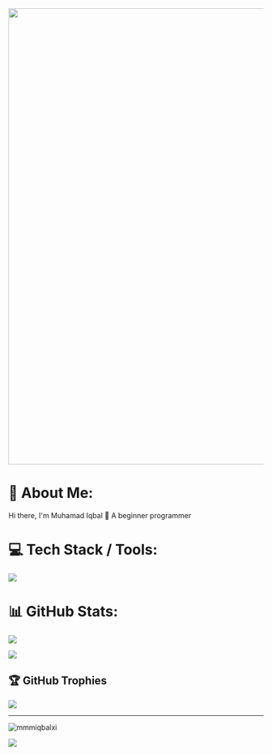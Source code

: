 <img src="https://media2.giphy.com/media/v1.Y2lkPTc5MGI3NjExOW5zZHZqZmJqYnNtZWFsMG96ZTkzbnAxcTl3ZG5wc3M2cXFmZzdoeCZlcD12MV9pbnRlcm5hbF9naWZfYnlfaWQmY3Q9Zw/zOvBKUUEERdNm/giphy.gif" width="900">

# 💫 About Me:
Hi there, I'm Muhamad Iqbal 👋
A beginner programmer

# 💻 Tech Stack / Tools:
[![](https://skillicons.dev/icons?i=html,css,javascript,php,bootstrap,laravel,mysql,java,vscode,figma,androidstudio&theme=dark&perline=8)](https://skillicons.dev)

# 📊 GitHub Stats:
![](https://github-readme-stats.vercel.app/api?username=mmmiqbalxi&theme=github_dark&hide_border=false&include_all_commits=false&count_private=false)

![](https://github-readme-stats.vercel.app/api/top-langs/?username=mmmiqbalxi&theme=github_dark&hide_border=false&include_all_commits=false&count_private=false&layout=compact)

## 🏆 GitHub Trophies
![](https://github-profile-trophy.vercel.app/?username=mmmiqbalxi&theme=radical&no-frame=false&no-bg=true&margin-w=4)

---

<p align="left"> <img src="https://komarev.com/ghpvc/?username=mmmiqbalxi&label=Profile%20views&color=0e75b6&style=flat" alt="mmmiqbalxi" /> </p>

[![](https://visitcount.itsvg.in/api?id=mmmiqbalxi&icon=10&color=13)](https://visitcount.itsvg.in)

